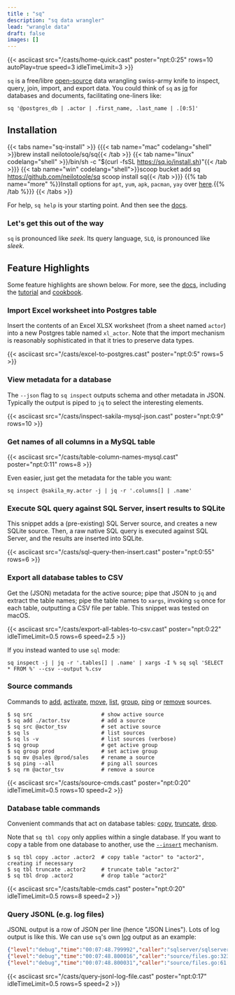 ```yaml
---
title : "sq"
description: "sq data wrangler"
lead: "wrangle data"
draft: false
images: []
---
```


{{< asciicast src="/casts/home-quick.cast"  poster="npt:0:25" rows=10 autoPlay=true speed=3 idleTimeLimit=3 >}}

`sq` is a free/libre [open-source](https://github.com/neilotoole/sq) data wrangling swiss-army knife
to inspect, query, join, import, and export data. You could think of `sq`
as [jq](https://stedolan.github.io/jq/) for databases and documents, facilitating one-liners
like:

```shell
sq '@postgres_db | .actor | .first_name, .last_name | .[0:5]'
```



## Installation

{{< tabs name="sq-install" >}}
{{{< tab name="mac" codelang="shell" >}}brew install neilotoole/sq/sq{{< /tab >}}
{{< tab name="linux" codelang="shell" >}}/bin/sh -c "$(curl -fsSL https://sq.io/install.sh)"{{< /tab >}}}
{{< tab name="win" codelang="shell">}}scoop bucket add sq https://github.com/neilotoole/sq
scoop install sq{{< /tab >}}}
{{% tab name="more" %}}Install options for `apt`, `yum`, `apk`, `pacman`, `yay` over [here](/docs/install).{{% /tab %}}}
{{< /tabs >}}


For help, `sq help` is your starting point. And then see the [docs](/docs).

### Let's get this out of the way

`sq` is pronounced like _seek_. Its query language, `SLQ`, is pronounced like _sleek_.


## Feature Highlights

Some feature highlights are shown below. For more, see the [docs](/docs),
including the [tutorial](/docs/tutorial) and [cookbook](/docs/cookbook).

### Import Excel worksheet into Postgres table

Insert the contents of an Excel XLSX worksheet (from a sheet named `actor`) into
a new Postgres table named `xl_actor`. Note that the import mechanism
is reasonably sophisticated in that it tries to preserve data types.

{{< asciicast src="/casts/excel-to-postgres.cast" poster="npt:0:5" rows=5 >}}


### View metadata for a database

The `--json` flag to `sq inspect` outputs schema and other metadata in JSON.
Typically the output is piped to `jq` to select the interesting elements.

{{< asciicast src="/casts/inspect-sakila-mysql-json.cast" poster="npt:0:9" rows=10 >}}

### Get names of all columns in a MySQL table

{{< asciicast src="/casts/table-column-names-mysql.cast" poster="npt:0:11" rows=8 >}}

Even easier, just get the metadata for the table you want:

```shell
sq inspect @sakila_my.actor -j | jq -r '.columns[] | .name'
```

### Execute SQL query against SQL Server, insert results to SQLite

This snippet adds a (pre-existing) SQL Server source, and creates a
new SQLite source. Then, a raw native SQL query is executed against
SQL Server, and the results are inserted into SQLite.

{{< asciicast src="/casts/sql-query-then-insert.cast" poster="npt:0:55" rows=6 >}}

### Export all database tables to CSV

Get the (JSON) metadata for the active source; pipe that JSON to `jq` and
extract the table names; pipe the table names
to `xargs`, invoking `sq` once for each table, outputting a CSV file per table. This snippet
was tested on macOS.

{{< asciicast src="/casts/export-all-tables-to-csv.cast" poster="npt:0:22" idleTimeLimit=0.5 rows=6 speed=2.5 >}}

If you instead wanted to use `sql` mode:

```shell
sq inspect -j | jq -r '.tables[] | .name' | xargs -I % sq sql 'SELECT * FROM %' --csv --output %.csv
```

### Source commands

Commands to [add](/docs/cmd/add), [activate](/docs/cmd/src), [move](/docs/cmd/mv),
[list](/docs/cmd/ls), [group](/docs/cmd/group), [ping](/docs/cmd/ping)
or [remove](/docs/cmd/rm) sources.

```shell
$ sq src                      # show active source
$ sq add ./actor.tsv          # add a source
$ sq src @actor_tsv           # set active source
$ sq ls                       # list sources
$ sq ls -v                    # list sources (verbose)
$ sq group                    # get active group
$ sq group prod               # set active group
$ sq mv @sales @prod/sales    # rename a source
$ sq ping --all               # ping all sources
$ sq rm @actor_tsv            # remove a source
```

{{< asciicast src="/casts/source-cmds.cast" poster="npt:0:20" idleTimeLimit=0.5 rows=10 speed=2 >}}

### Database table commands

Convenient commands that act on database tables: [copy](/docs/cmd/tbl-copy), [truncate](/docs/cmd/tbl-truncate), [drop](/docs/cmd/tbl-drop).

Note that `sq tbl copy` only applies within a single database.
If you want to copy a table from one database to another,
use the [`--insert`](/docs/output#insert) mechanism.

```shell
$ sq tbl copy .actor .actor2  # copy table "actor" to "actor2", creating if necessary
$ sq tbl truncate .actor2     # truncate table "actor2"
$ sq tbl drop .actor2         # drop table "actor2"
```

{{< asciicast src="/casts/table-cmds.cast" poster="npt:0:20" idleTimeLimit=0.5 rows=8 speed=2 >}}

### Query JSONL (e.g. log files)

JSONL output is a row of JSON per line (hence "JSON Lines"). Lots of log output is like this.
We can use `sq`'s own [log](/docs/config/#logging) output as an example:

```json lines
{"level":"debug","time":"00:07:48.799992","caller":"sqlserver/sqlserver.go:452:(*database).Close","msg":"Close database: @sakila_mssql | sqlserver | sqlserver://sakila:xxxxx@localhost?database=sakila"}
{"level":"debug","time":"00:07:48.800016","caller":"source/files.go:323:(*Files).Close","msg":"Files.Close invoked: has 1 clean funcs"}
{"level":"debug","time":"00:07:48.800031","caller":"source/files.go:61:NewFiles.func1","msg":"About to clean fscache from dir: /var/folders/68/qthwmfm93zl4mqdw_7wvsv7w0000gn/T/sq_files_fscache_2273841732"}
```
{{< asciicast src="/casts/query-jsonl-log-file.cast" poster="npt:0:17" idleTimeLimit=0.5 rows=5 speed=2 >}}
